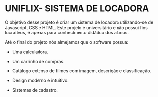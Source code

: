 # UNIFLIX- SISTEMA DE LOCADORA

O objetivo desse projeto é criar um sistema de locadora utilizando-se de Javascript, CSS e HTML. Este projeto é universitário e não possui fins lucrativos, é apenas para conhecimento didático dos alunos. 

Até o final do projeto nós almejamos que o software possua:

- Uma calculadora. 

- Um carrinho de compras.

- Catálogo extenso de filmes com imagem, descrição e classificação.

- Design moderno e intuitivo. 

- Sistemas de cadastro. 


